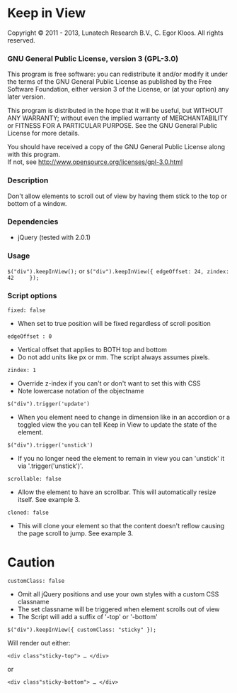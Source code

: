 Keep in View
============

Copyright &copy; 2011 - 2013, Lunatech Research B.V., C. Egor Kloos. All rights reserved.

### GNU General Public License, version 3 (GPL-3.0)

This program is free software: you can redistribute it and/or modify it under the terms of the GNU General Public License as published by the Free Software Foundation, either version 3 of the License, or (at your option) any later version.

This program is distributed in the hope that it will be useful, but WITHOUT ANY WARRANTY; without even the implied warranty of MERCHANTABILITY or FITNESS FOR A PARTICULAR PURPOSE. See the GNU General Public License for more details.

You should have received a copy of the GNU General Public License along with this program.  
If not, see http://www.opensource.org/licenses/gpl-3.0.html


### Description
Don't allow elements to scroll out of view by having them stick to the top or bottom of a window.

### Dependencies

- jQuery (tested with 2.0.1)


### Usage
`$("div").keepInView();`
or
`$("div").keepInView({
   edgeOffset: 24,
   zindex: 42    
});`

### Script options
`fixed: false`

- When set to true position will be fixed regardless of scroll position 

`edgeOffset : 0`

- Vertical offset that applies to BOTH top and bottom
- Do not add units like px or mm. The script always assumes pixels.

`zindex: 1`

- Override z-index if you can't or don't want to set this with CSS
- Note lowercase notation of the objectname

`$("div").trigger('update')`

- When you element need to change in dimension like in an accordion or a toggled view the you can tell Keep in View to update the state of the element.

`$("div").trigger('unstick')`

- If you no longer need the element to remain in view you can 'unstick' it via '.trigger('unstick')'.

`scrollable: false`

- Allow the element to have an scrollbar. This will automatically resize itself. See example 3.

`cloned: false`

- This will clone your element so that the content doesn't reflow causing the page scroll to jump. See example 3.


Caution
=======
`customClass: false`

- Omit all jQuery positions and use your own styles with a custom CSS classname
- The set classname will be triggered when element scrolls out of view 
- The Script will add a suffix of '-top' or '-bottom'

`$("div").keepInView({
   customClass: "sticky"
});`

Will render out either:
    
`<div class"sticky-top"> … </div>`

or

`<div class"sticky-bottom"> … </div>`

